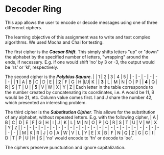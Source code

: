 # Decoder Ring

This app allows the user to encode or decode messages using one of three differenct ciphers.

The learning objective of this assignment was to write and test complex algorithms.
We used Mocha and Chai for testing.

The first cipher is the ***Caesar Shift***.
This simply shifts letters "up" or "down" the alphabet by the specified number of letters, "wrapping" around the ends, if necessary.
E.g. if one would shift 'no' by 3 or -3, the output would be 'rs' or 'kl', respectively.

The second cipher is the ***Polybius Square***.
|   | 1 | 2 | 3 | 4 | 5 |
| - | - | - | - | - | - |
| **1** | A | B | C | D | E |
| **2** | F | G | H |I/J| K |
| **3** | L | M | N | O | P |
| **4** | Q | R | S | T | U |
| **5** | V | W | X | Y | Z |
Each letter in the table corresponds to the number created by concatenating its coordinates, i.e. A would be 11, B would be 21, etc.
Column value comes first. I and J share the number 42, which presented an interesting problem.

The third cipher is the ***Substitution Cipher***.
This allows for the substitution of any alphabet, without repeated letters. E.g. with the following cipher,
| A | B | C | D | E | F | G | H | I | J | K | L | M | N | O | P | Q | R | S | T | U | V | W | X | Y | Z |
| - | - | - | - | - | - | - | - | - | - | - | - | - | - | - | - | - | - | - | - | - | - | - | - | - | - |
| M | K | R | J | O | A | W | V | L | Y | E | X | B | F | N | Q | Z | G | C | I | D | T | P | U | H | S |
'no' would encode to 'fn' or decode to 'oe'.

The ciphers preserve punctuation and ignore capitalization.
